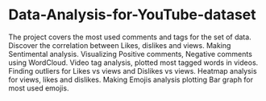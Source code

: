 # Data-Analysis-for-YouTube-dataset

The project covers the most used comments and tags for the set of data.
Discover the correlation between Likes, dislikes and views.
Making Sentimental analysis.
Visualizing Positive comments, Negative comments using WordCloud.
Video tag analysis, plotted most tagged words in videos.
Finding outliers for Likes vs views and Dislikes vs views.
Heatmap analysis for views, likes and dislikes.
Making Emojis analysis plotting Bar graph for most used emojis.
